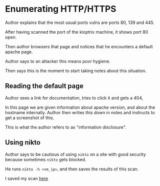 
# Enumerating HTTP/HTTPS

Author explains that the most usual ports vulns are ports 80, 139 and 445.

After having scanned the port of the kioptrix machine, it shows port 80 open.

Then author browsers that page and notices that he encounters a default apache page.

Author says to an attacker this means poor hygiene.

Then says this is the moment to start taking notes about this situation.

## Reading the default page

Author sees a link for documentation, tries to click it and gets a 404,

In this page we are given information about apache version, and about the hostname
internally. Author then writes this down in notes and instructs to get a screenshot of this.

This is what the author refers to as "information disclosure".

## Using nikto

Author says to be cautious of using `nikto` on a site with good security
because sometimes `nikto` gets blocked.

He runs `nikto -h <vm_ip>`, and then saves the results of this scan.

I saved my scan [here](./nikto_scan.txt)


